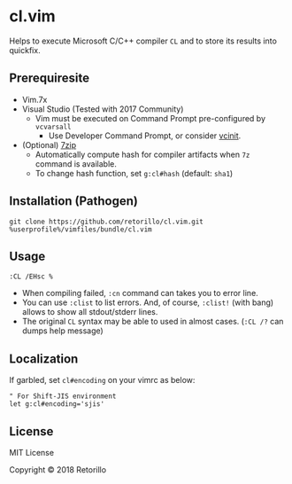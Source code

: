 # cl.vim

Helps to execute Microsoft C/C++ compiler `CL` and to store its results into
quickfix.

## Prerequiresite

- Vim.7x
- Visual Studio (Tested with 2017 Community)
  - Vim must be executed on Command Prompt pre-configured by `vcvarsall`
    - Use Developer Command Prompt, or consider [vcinit](https://github.com/retorillo/vcinit).
- (Optional) [7zip](https://chocolatey.org/packages/7zip)
  - Automatically compute hash for compiler artifacts when `7z` command is available.
  - To change hash function, set `g:cl#hash` (default: `sha1`)

## Installation (Pathogen)

```batch
git clone https://github.com/retorillo/cl.vim.git %userprofile%/vimfiles/bundle/cl.vim
```

## Usage

```viml
:CL /EHsc %
```

- When compiling failed, `:cn` command can takes you to error line.
- You can use `:clist` to list errors. And, of course, `:clist!` (with bang)
  allows to show all stdout/stderr lines.
- The original `CL` syntax may be able to used in almost cases. (`:CL /?` can
  dumps help message)

## Localization

If garbled, set `cl#encoding` on your vimrc as below:

```viml
" For Shift-JIS environment
let g:cl#encoding='sjis'
```

## License

MIT License

Copyright © 2018 Retorillo
